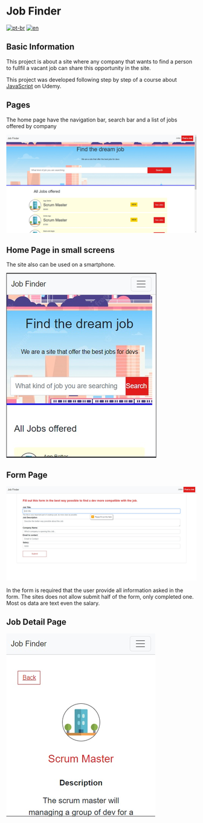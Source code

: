 
# Job Finder
[![pt-br](https://img.shields.io/badge/lang-pt--br-green.svg)](https://github.com/pablorenato1/jobfinder/blob/main/README.pt-br.md)
[![en](https://img.shields.io/badge/lang-en-red.svg)](https://github.com/pablorenato1/jobfinder/blob/main/README.md)
## Basic Information
  <p>This project is about a site where any company that wants to find a person to fullfil a vacant job can share this opportunity in the site.</p> 
  <p>This project was developed following step by step of a course about <a href="https://www.udemy.com/course/javascript-do-basico-ao-avancado-com-node-e-projetos/">JavaScript</a> on Udemy.</p>

  ## Pages

  <div>
    <p>
      The home page have the navigation bar, search bar and a list of jobs offered by company
    </p>
    <img src="./public/img/JobFinderHomePage.jpg" alt="HomePage">
    <h2>Home Page in small screens</h2>
    <p>The site also can be used on a smartphone.</p>
    <img src="./public/img/JobFinderHomePagePhone.jpg" alt="HomePage for small screen">
    <h2>Form Page</h2>
    <img src="./public/img/JobFinderFormPage.jpg" alt="Form Page">
    <p>In the form is required that the user provide all information asked in the form. The sites does not allow submit half of the form, only completed one. Most os data are text even the salary.
    </p>
    <h2>Job Detail Page</h2>
    <img src="./public/img/JobFinderJobDetails.jpg" alt="Job Detail">
    

